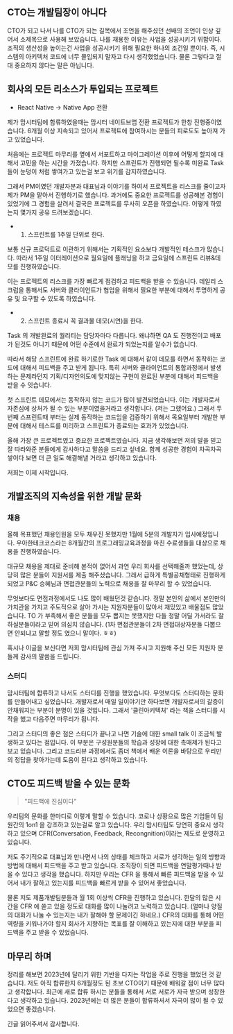 
## CTO는 개발팀장이 아니다

CTO가 되고 나서 나를 CTO가 되는 길목에서 조언을 해주셨던 선배의 조언이 인상 깊어서 소제목으로 사용해 보았습니다. 나를 채용한 이유는 사업을 성공시키기 위함이다. 조직의 생산성을 높이는건 사업을 성공시키기 위해 필요한 하나의 조건일 뿐이다. 즉, 시스템의 아키텍처 코드에 너무 몰입되지 말자고 다시 생각했었습니다. 물론 그렇다고 절대 중요하지 않다는 말은 아닙니다.


## 회사의 모든 리소스가 투입되는 프로젝트

* React Native -> Native App 전환

제가 맘시터팀에 합류하였을때는 맘시터 네이트브앱 전환 프로젝트가 한창 진행중이였습니다. 6개월 이상 지속되고 있어서 프로젝트에 참여하시는 분들의 피로도도 높아져 가고 있었습니다.

처음에는 프로젝트 마무리를 옆에서 서포트하고 마이그레이션 이후에 어떻게 할지에 대해서 고민을 하는 시간을 가졌습니다. 하지만 스프린트가 진행되면 될수록 미완료 Task들이 눈덩이 처럼 쌓여가고 있는걸 보고 위기를 감지하였습니다.

그래서 PM이였던 개발자분과 대표님과 이야기를 하여서 프로젝트을 리스크를 줄이고자 제가 PM을 맡아서 진행하기로 했습니다. 과거에도 중요한 프로젝트를 성공해본 경험이 있었기에 그 경험을 살려서 결국은 프로젝트를 무사히 오픈을 하였습니다. 어떻게 하였는지 몇가지 공유 드려보겠습니다. 


* 1. 스프린트를 1주일 단위로 한다.

보통 신규 프로덕트로 이관하기 위해서는 기획적인 요소보다 개발적인 테스크가 많습니다. 따라서 1주일 이터레이션으로 월요일에 플래닝을 하고 금요일에 스프린트 리뷰&데모를 진행하였습니다. 

이는 프로젝트의 리스크를 가장 빠르게 점검하고 피드백을 받을 수 있습니다. 데일리 스크럼을 통해서도 서버와 클라이언트가 협업을 위해서 필요한 부분에 대해서 투명하게 공유 및 요구할 수 있도록 하였습니다. 


* 2. 스프린트 종료시 꼭 결과물 데모(시연)을 한다.

Task 의 개발완료의 퀄리티는 담당자마다 다릅니다. 왜냐하면 QA 도 진행전이고 배포가 된것도 아니기 때문에 어떤 수준에서 완료가 되었는지를 알수가 없습니다. 

따라서 해당 스프린트에 완료 하기로한 Task 에 대해서 같이 데모를 하면서 동작하는 코드에 대해서 피드백을 주고 받게 됩니다. 특히 서버와 클라이언트의 통합과정에서 발생하는 문제라던지 기획/디자인의도에 맞지않는 구현이 완료된 부분에 대해서 피드백을 받을 수 잇습니다.

첫 스프린트 데모에서는 동작하지 않는 코드가 많이 발견되었습니다. 이는 개발자로서 자존심에 상처가 될 수 있는 부분이였을거라고 생각합니다. (저는 그랬어요.) 그래서 두번째 스프린트때 부터는 실제 동작하는 코드임을 검증하기 위해서 목요일부터 개발한 부분에 대해서 테스트를 미리하고 스프린트가 종료되는 효과가 있었습니다.

올해 가장 큰 프로젝트였고 중요한 프로젝트였습니다. 지금 생각해보면 저의 말을 믿고 잘 따라와준 분들에게 감사하다고 말씀을 드리고 싶네요. 함께 성공한 경험이 차곡차곡 쌓이다 보면 더 큰 일도 해결해낼 거라고 생각하고 있습니다. 

저희는 이제 시작입니다.



## 개발조직의 지속성을 위한 개발 문화


### 채용

올해 목표했던 채용인원을 모두 채우진 못했지만 1월에 5분의 개발자가 입사예정입니다. 우아한테크코스라는 8개월간의 프로그래밍교육과정을 마친 수료생들을 대상으로 채용을 진행하였습니다.

대규모 채용을 제대로 준비해 본적이 없어서 과연 우리 회사를 선택해줄까 했었는데, 상당히 많은 분들이 지원서를 제출 해주셨습니다. 그래서 급하게 특별공채형태로 진행하게 되었고 P&C 승혜님과 면접관분들의 노력으로 채용을 잘 마무리 할 수 있었습니다.

무엇보다도 면접과정에서도 나도 많이 배웠던것 같습니다. 정말 본인의 삶에서 본인만의 가치관을 가지고 주도적으로 살아 가시는 지원자분들이 많아서 재밌있고 배울점도 많았습니다. TO 가 부족해서 좋은 분들을 모두 뽑지는 못했지만 다들 정말 어딜 가서라도 잘 하실분들이라고 믿어 의심치 않습니다. (1차 면접관분들이 2차 면접대상자분들 다뽑으면 안되냐고 말할 정도 였으니 말이다. ㅎㅎ) 

혹시나 이글을 보신다면 저희 맘시터팀에 관심 가져 주시고 지원해 주신 모든 지원자 분들께 감사의 말씀을 드립니다.


### 스터디

맘시터팀에 합류하고 나서도 스터디를 진행을 했었습니다. 무엇보다도 스터디하는 문화를 만들어내고 싶었습니다. 개발자로서 매일 일이야기만 하다보면 개발자로서의 갈증이 안채워지는 부분이 분명이 있을 것입니다. 그래서 '클린아키텍처' 라는 책을 스터디를 시작을 했고 다음주면 마무리가 됩니다.

그리고 스터디의 좋은 점은 스터디가 끝나고 나면 기술에 대한 small talk 이 조금씩 발생하고 있다는 점입니다. 이 부분은 구성원분들의 학습과 성장에 대한 촉매제가 된다고 보고 있습니다. 그리고 코드리뷰 과정에서도 좀더 책에서 배운 이론을 바탕으로 우리만의 정답을 찾아가는데 도움이 된다고 생각하고 있습니다.


## CTO도 피드백 받을 수 있는 문화

> "피드백에 진심이다" 

우리팀의 문화를 한마디로 이렇게 말할 수 있습니다.  코로나 상황으로 많은 기업들이 팀원간의 1on1 을 강조하고 있는걸로 알고 있습니다. 우리 맘시터팀도 당연히 중요시 생각하고 있으며 CFR(Conversation, Feedback, Recongnition)이라는 제도로 운영하고 있습니다. 

저도 주기적으로 대표님과 만나면서 나의 상태를 체크하고 서로가 생각하는 일의 방향과 방법에 대해서 피드백을 주고 받고 있습니다. 조직장이 되면 피드백을 연말평가때나 받을 수 있다고 생각을 했습니다. 하지만 우리는  CFR 을 통해서 빠른 피드백을 받을 수 있어서 내가 잘하고 있는지를 피드백을 빠르게 받을 수 있어서 좋았습니다.

물론 저도 제품개발팀분들과 월 1회 이상씩 CFR을 진행하고 있습니다. 한달의 많은 시간을 CFR 에 쏟고 있을 정도로 대화를 많이 나눌려고 노력하고 있습니다. (얼마나 양질의 대화가 나눌 수 있는지는 내가 잘해야 할 문제이긴 하네요.) CFR의 대화를 통해 어떤 역량을 키워나가야 할지 회사가 지향하는 목표를 잘 이해하고 있는지에 대한 부분을 피드백을 주고 받을 수 있었습니다.

## 마무리 하며

정리를 해보면 2023년에 달리기 위한 기반을 다지는 작업을 주로 진행을 했었던 것 같습니다. 저도 아직 합류한지 6개월정도 된 초보 CTO이기 때문에 배워갈 점이 너무 많다고 생각합니다.
최근에 새로 합류 하시는 분들을 통해서 서로 서로가 자극 받으며 성장한다고 생각하고 있습니다. 2023년에는 더 많은 분들이 합류하셔서 자극이 많이 될 수 있었으면 좋겠습니다. 


긴글 읽어주셔서 감사합니다. 

